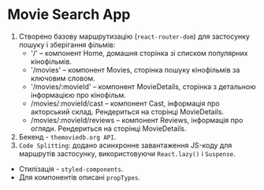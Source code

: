 # Movie Search App

1. Створено базову маршрутизацію (`react-router-dom`) для застосунку пошуку і
   зберігання фільмів:
   - '/' – компонент Home, домашня сторінка зі списком популярних кінофільмів.
   - '/movies' – компонент Movies, сторінка пошуку кінофільмів за ключовим
     словом.
   - '/movies/:movieId' – компонент MovieDetails, сторінка з детальною
     інформацією про кінофільм.
   - /movies/:movieId/cast – компонент Cast, інформація про акторський склад.
     Рендериться на сторінці MovieDetails.
   - /movies/:movieId/reviews – компонент Reviews, інформація про огляди.
     Рендериться на сторінці MovieDetails.
2. Бекенд - `themoviedb.org API`.
3. `Code Splitting`: додано асинхронне завантаження JS-коду для маршрутів
   застосунку, використовуючи `React.lazy()` і `Suspense`.

- Стилізація - `styled-components`.
- Для компонентів описані `propTypes`.
